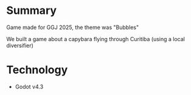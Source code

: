 # Summary

Game made for GGJ 2025, the theme was "Bubbles"

We built a game about a capybara flying through Curitiba (using a local diversifier)

# Technology

- Godot v4.3
